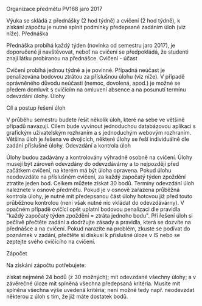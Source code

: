 Organizace předmětu PV168 jaro 2017

Výuka se skládá z přednášky (2 hod týdně) a cvičení (2 hod týdně),
k získání zápočtu je nutné splnit podmínky předepsané zadáním úloh (viz níže).
Přednáška

Přednáška probíhá každý týden (novinka od semestru jaro 2017), je doporučené ji navštěvovat, neboť na cvičení se předpokládá, že studenti znají látku probíranou na přednášce.
Cvičení - účast

Cvičení probíhá jednou týdně a je povinné. Případná neúčast je penalizována bodovou ztrátou za příslušnou úlohu (viz níže). V případě oprávněného důvodu neúčasti (nemoc, dovolená, apod.) je možné se předem domluvit s cvičícím na omluvení absence a na posunutí termínu odevzdání úlohy.
Úlohy

Cíl a postup řešení úloh

V průběhu semestru budete řešit několik úloh, které na sebe ve většině případů navazují.
Cílem bude vyvinout jednoduchou databázovou aplikaci s grafickým uživatelským rozhraním a s jednoduchým webovým rozhraním.
Většina úloh je řešena ve dvojicích, některé úlohy se řeší individuálně dle zadání příslušné úlohy. 
Odevzdání a kontrola úloh

Úlohy budou zadávány a kontrolovány výhradně osobně na cvičení. Úlohy musejí být zároveň odevzdány do odevzdávárny a to nejpozději před začátkem cvičení, na kterém má být úloha opravena. Pokud úlohu neodevzdáte na příslušném cvičení, za každý započatý týden zpoždění ztratíte jeden bod.
Celkem můžete získat 30 bodů. Termíny odevzdání úloh naleznete v osnově předmětu.
Pokud je v osnově zařazena průběžná kontrola úlohy, je nutné mít předepsanou část úlohy hotovou již před touto průběžnou kontrolou (není však nutné nic vkládat do odevzdávárny). V opačném případě cvičící opět uplatní bodovou penalizaci dle pravidla "každý započatý týden zpoždění = ztráta jednoho bodu".
Při řešení úloh si pečlivě přečtěte zadání a dodržujte zásady a pravidla, která se dozvíte na přednášce a na cvičení. Pokud narazíte na problém, zkuste se podívat do poznámek v zadání, přečtěte si diskusi k příslušné úloze v IS nebo se zeptejte svého cvičícího na cvičení.

Zápočet

Na získání zápočtu potřebujete:

získat nejméně 24 bodů (z 30 možných);
mít odevzdané všechny úlohy; a
v závěrečné úloze mít splněná všechna předepsaná kritéria. 
Musíte mít splněna všechna výše uvedená kritéria; není možné tedy např. neodevzdat některou z úloh s tím, že již máte dostatek bodů.
